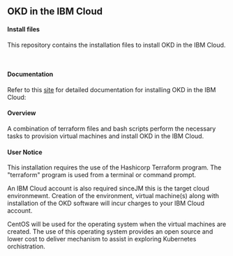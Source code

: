 ## OKD in the IBM Cloud

#### Install files

This repository contains the installation files to install OKD in the IBM Cloud.

<br>

#### Documentation

Refer to this [site](https://pages.github.ibm.com/hc-coc/okd-docs/) for detailed documentation for installing OKD in the IBM Cloud:

#### Overview

A combination of terraform files and bash scripts perform the necessary tasks to provision virtual machines and install OKD in the IBM Cloud.  

#### User Notice

This installation requires the use of the Hashicorp Terraform program.  The "terraform" program is used from a terminal or command prompt.  

An IBM Cloud account is also required sinceJM this is the target cloud environmewnt.  Creation of the environment, virtual machine(s) along with installation of the OKD software will incur charges to your IBM Cloud account.

CentOS will be used for the operating system when the virtual machines are created.  The use of this operating system provides an open source and lower cost to deliver mechanism to assist in exploring Kubernetes orchistration.
